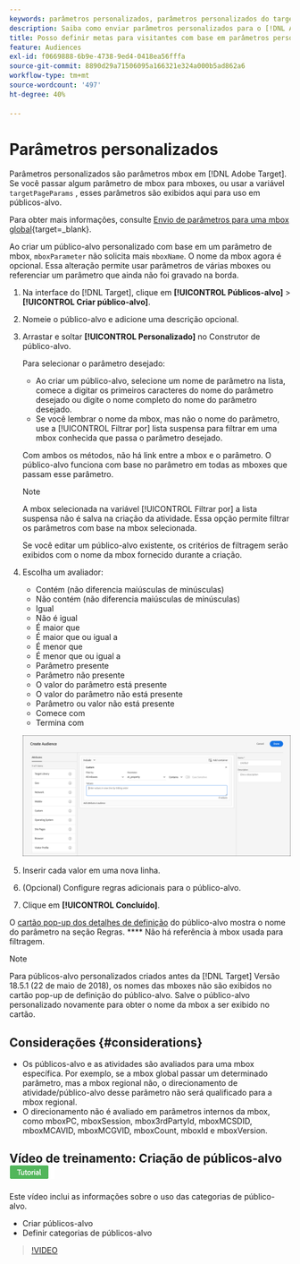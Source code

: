 ```yaml
---
keywords: parâmetros personalizados, parâmetros personalizados do target, targetpageparams, parâmetros mbox de segmentação
description: Saiba como enviar parâmetros personalizados para o [!DNL Adobe Target] para uso em públicos-alvo.
title: Posso definir metas para visitantes com base em parâmetros personalizados?
feature: Audiences
exl-id: f0669888-6b9e-4738-9ed4-0418ea56fffa
source-git-commit: 8890d29a71506095a166321e324a000b5ad862a6
workflow-type: tm+mt
source-wordcount: '497'
ht-degree: 40%

---
```


# Parâmetros personalizados

Parâmetros personalizados são parâmetros mbox em [!DNL Adobe Target]. Se você passar algum parâmetro de mbox para mboxes, ou usar a variável `targetPageParams` , esses parâmetros são exibidos aqui para uso em públicos-alvo.

Para obter mais informações, consulte [Envio de parâmetros para uma mbox global](https://developer.adobe.com/target/implement/client-side/atjs/global-mbox/pass-parameters-to-global-mbox/){target=_blank}.

Ao criar um público-alvo personalizado com base em um parâmetro de mbox, `mboxParameter` não solicita mais `mboxName`. O nome da mbox agora é opcional. Essa alteração permite usar parâmetros de várias mboxes ou referenciar um parâmetro que ainda não foi gravado na borda.

1. Na interface do [!DNL Target], clique em **[!UICONTROL Públicos-alvo]** > **[!UICONTROL Criar público-alvo]**.
1. Nomeie o público-alvo e adicione uma descrição opcional.
1. Arrastar e soltar **[!UICONTROL Personalizado]** no Construtor de público-alvo.

   Para selecionar o parâmetro desejado:

   * Ao criar um público-alvo, selecione um nome de parâmetro na lista, comece a digitar os primeiros caracteres do nome do parâmetro desejado ou digite o nome completo do nome do parâmetro desejado.
   * Se você lembrar o nome da mbox, mas não o nome do parâmetro, use a [!UICONTROL Filtrar por] lista suspensa para filtrar em uma mbox conhecida que passa o parâmetro desejado.

   Com ambos os métodos, não há link entre a mbox e o parâmetro. O público-alvo funciona com base no parâmetro em todas as mboxes que passam esse parâmetro.

   >[!NOTE]
   >
   >A mbox selecionada na variável [!UICONTROL Filtrar por] a lista suspensa não é salva na criação da atividade. Essa opção permite filtrar os parâmetros com base na mbox selecionada.

   Se você editar um público-alvo existente, os critérios de filtragem serão exibidos com o nome da mbox fornecido durante a criação.

1. Escolha um avaliador:

   * Contém (não diferencia maiúsculas de minúsculas)
   * Não contém (não diferencia maiúsculas de minúsculas)
   * Igual
   * Não é igual
   * É maior que
   * É maior que ou igual a
   * É menor que
   * É menor que ou igual a
   * Parâmetro presente
   * Parâmetro não presente
   * O valor do parâmetro está presente
   * O valor do parâmetro não está presente
   * Parâmetro ou valor não está presente
   * Comece com
   * Termina com

   ![Público-alvo personalizado do parâmetro](assets/custom.png)

1. Inserir cada valor em uma nova linha.
1. (Opcional) Configure regras adicionais para o público-alvo.
1. Clique em **[!UICONTROL Concluído]**.

O [cartão pop-up dos detalhes de definição](/help/main/c-target/c-audiences/audiences.md#section_11B9C4A777E14D36BA1E925021945780) do público-alvo mostra o nome do parâmetro na seção Regras. **** Não há referência à mbox usada para filtragem.

>[!NOTE]
>
>Para públicos-alvo personalizados criados antes da [!DNL Target] Versão 18.5.1 (22 de maio de 2018), os nomes das mboxes não são exibidos no cartão pop-up de definição do público-alvo. Salve o público-alvo personalizado novamente para obter o nome da mbox a ser exibido no cartão.

## Considerações {#considerations}

* Os públicos-alvo e as atividades são avaliados para uma mbox específica. Por exemplo, se a mbox global passar um determinado parâmetro, mas a mbox regional não, o direcionamento de atividade/público-alvo desse parâmetro não será qualificado para a mbox regional.
* O direcionamento não é avaliado em parâmetros internos da mbox, como mboxPC, mboxSession, mbox3rdPartyId, mboxMCSDID, mboxMCAVID, mboxMCGVID, mboxCount, mboxId e mboxVersion.

## Vídeo de treinamento: Criação de públicos-alvo ![Selo do tutorial](/help/main/assets/tutorial.png)

Este vídeo inclui as informações sobre o uso das categorias de público-alvo.

* Criar públicos-alvo
* Definir categorias de públicos-alvo

>[!VIDEO](https://video.tv.adobe.com/v/17392)
